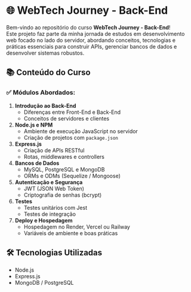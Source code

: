 # 🌐 WebTech Journey - Back-End

Bem-vindo ao repositório do curso **WebTech Journey - Back-End**!  
Este projeto faz parte da minha jornada de estudos em desenvolvimento web focado no lado do servidor, abordando conceitos, tecnologias e práticas essenciais para construir APIs, gerenciar bancos de dados e desenvolver sistemas robustos.

## 📚 Conteúdo do Curso

### ✅ Módulos Abordados:

1. **Introdução ao Back-End**
   - Diferenças entre Front-End e Back-End
   - Conceitos de servidores e clientes
2. **Node.js e NPM**
   - Ambiente de execução JavaScript no servidor
   - Criação de projetos com `package.json`
3. **Express.js**
   - Criação de APIs RESTful
   - Rotas, middlewares e controllers
4. **Bancos de Dados**
   - MySQL, PostgreSQL e MongoDB
   - ORMs e ODMs (Sequelize / Mongoose)
5. **Autenticação e Segurança**
   - JWT (JSON Web Token)
   - Criptografia de senhas (bcrypt)
6. **Testes**
   - Testes unitários com Jest
   - Testes de integração
7. **Deploy e Hospedagem**
   - Hospedagem no Render, Vercel ou Railway
   - Variáveis de ambiente e boas práticas

## 🛠️ Tecnologias Utilizadas

- Node.js
- Express.js
- MongoDB / PostgreSQL
